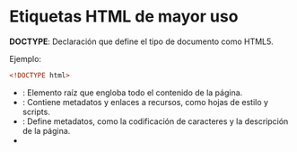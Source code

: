 # Etiquetas HTML de mayor uso

**DOCTYPE**: Declaración que define el tipo de documento como HTML5.

Ejemplo:
```HTML
<!DOCTYPE html>
```



- <html>: Elemento raíz que engloba todo el contenido de la página.
- <head>: Contiene metadatos y enlaces a recursos, como hojas de estilo y scripts.
- <meta>: Define metadatos, como la codificación de caracteres y la descripción de la página.
- <title>: Define el título de la página, que se muestra en la pestaña del navegador.
- <link>: Se utiliza para enlazar hojas de estilo externas.
- <style>: Permite agregar estilos CSS en línea.
- <script>: Permite incluir scripts JavaScript.
- <base>: Especifica una URL base para las rutas relativas de recursos.
- <meta charset="UTF-8">: Define la codificación de caracteres UTF-8.
- <body>: Contiene el contenido visible de la página.
- <header>: Define la cabecera de la página.
- <nav>: Define la barra de navegación.
- <main>: Contiene el contenido principal de la página.
- <article>: Define un contenido autónomo y significativo.
- <section>: Agrupa contenido relacionado dentro de un artículo.
- <aside>: Contiene contenido relacionado o secundario.
- <footer>: Define el pie de página de la página.
- <figure>: Envuelve contenido multimedia con su descripción.
- <figcaption>: Proporciona una descripción para el contenido de <figure>.
- <time>: Marca una fecha o hora.
- <p>: Define un párrafo de texto.
- <a>: Crea enlaces a otras páginas o recursos.
- <href>: Define la dirección URL de destino del enlace.
- <target>: Especifica cómo se abre el enlace (por ejemplo, en una nueva ventana).
- <rel>: Define la relación entre la página actual y la vinculada (como "nofollow" o "nofollow").
- <img>: Inserta imágenes en la página.
- <src>: Especifica la ruta de la imagen.
- <alt>: Proporciona un texto alternativo para la imagen (para accesibilidad).
- <width> y <height>: Establecen el ancho y alto de la imagen.
- <ul> y <ol>: Crean listas sin ordenar (viñetas) y listas ordenadas (números), respectivamente.
- <li>: Define elementos de lista dentro de <ul> o <ol>.
<h1>, <h2>, <h3>, <h4>, <h5>, <h6>: Encabezados de distintos niveles, donde <h1> es el más - importante.
- <div>: Elemento genérico para dividir y agrupar contenido.
- <span>: Elemento genérico para aplicar estilos a porciones de texto.
- <form>: Define un formulario para la entrada de datos.
- <input>: Crea campos de entrada, como cajas de texto y botones.
- <label>: Etiqueta asociada a un campo de entrada.
- <select>: Crea listas desplegables.
- <textarea>: Crea áreas de texto multilínea.
- <button>: Crea botones.
- <fieldset>: Agrupa elementos de formulario relacionados.
- <legend>: Proporciona una leyenda para el campo <fieldset>.
- <table>: Crea tablas.
- <tr>: Define una fila en la tabla.
- <th>: Define una celda de encabezado.
- <td>: Define una celda de datos.
- <caption>: Proporciona una leyenda o título para la tabla.
- <colgroup> y <col>: Definen grupos de columnas y columnas en una tabla.
- <thead>, <tbody>, <tfoot>: Agrupan las secciones de la tabla.
- <br>: Inserta un salto de línea.
- <hr>: Crea una línea horizontal.
- <strong> y <em>: Aplican énfasis al texto (negrita y cursiva, respectivamente).
- <abbr>: Define una abreviatura.
- <cite>: Marca una referencia a una obra o título.
- <code>: Muestra texto en un formato de código.
- <blockquote>: Cita un fragmento de texto de otra fuente.
- <iframe>: Incrusta contenido externo, como videos de YouTube o mapas de Google.
- <src>: Especifica la URL del contenido a incrustar.
- <audio> y <video>: Insertan elementos multimedia de audio y video.
- <source>: Define las fuentes de medios para diferentes formatos y calidades.
- <controls>: Agrega controles de reproducción para los elementos multimedia.
- <canvas>: Crea un lienzo en el que se pueden dibujar gráficos, animaciones y más con JavaScript.
- <details> y <summary>: Crea un elemento desplegable que muestra u oculta contenido adicional.
- <mark>: Resalta parte del texto en amarillo para llamar la atención.
- <progress>: Muestra una barra de progreso para indicar el estado de una tarea en curso.
- <meter>: Representa una medición escalar en un rango conocido.
- <datalist> y <option>: Crean listas de opciones para campos de entrada.
- <output>: Muestra el resultado de una operación realizada en un formulario.
<ruby>, <rt>, y <rp>: Se utilizan para crear notaciones ruby para mostrar pronunciaciones de - caracteres en idiomas asiáticos.
- <template>: Define contenido que se puede clonar y utilizar con JavaScript.
- <dialog>: Crea un cuadro de diálogo modal.